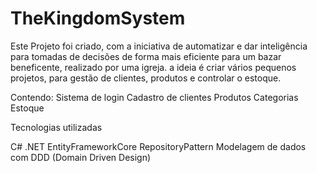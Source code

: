 # TheKingdomSystem
Este Projeto foi criado, com a iniciativa de automatizar e dar inteligência para tomadas de decisões de forma mais eficiente para um bazar beneficente, realizado por uma igreja.
a ideia é criar vários pequenos projetos, para gestão de clientes, produtos e controlar o estoque.

Contendo:
Sistema de login
Cadastro de clientes
Produtos
Categorias
Estoque

Tecnologias utilizadas

C# .NET
EntityFrameworkCore
RepositoryPattern
Modelagem de dados com DDD (Domain Driven Design)

